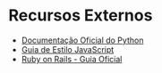 # Recursos Externos

- [Documentação Oficial do Python](https://docs.python.org/3/)
- [Guia de Estilo JavaScript](https://standardjs.com/)
- [Ruby on Rails - Guia Oficial](https://guides.rubyonrails.org/)
